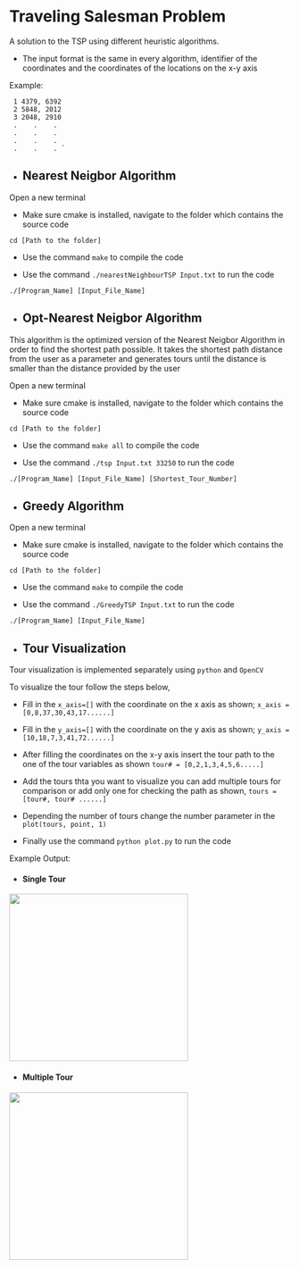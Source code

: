# Traveling Salesman Problem

 A solution to the TSP using different heuristic algorithms.
 
 - The input format is the same in every algorithm, identifier of the coordinates and the coordinates of the locations on the x-y axis
 
 Example:
 

     1 4379, 6392
     2 5848, 2012
     3 2048, 2910
     .    .    .
     .    .    .
     .    .    .
     .    .    . `


- ##  Nearest Neigbor Algorithm

Open a new terminal 

- Make sure cmake is installed, navigate to the folder which contains the source code 

```cd [Path to the folder]```

- Use the command ```make``` to compile the code 

- Use the command ```./nearestNeighbourTSP Input.txt``` to run the code

```./[Program_Name] [Input_File_Name]```

- ## Opt-Nearest Neigbor Algorithm

This algorithm is the optimized version of the Nearest Neigbor Algorithm in order to find the shortest path possible. It takes the shortest path distance from the user as a parameter and generates tours until the distance is smaller than the distance provided by the user 

Open a new terminal 

- Make sure cmake is installed, navigate to the folder which contains the source code 

```cd [Path to the folder]```

- Use the command ```make all``` to compile the code 

- Use the command ```./tsp Input.txt 33250``` to run the code

```./[Program_Name] [Input_File_Name] [Shortest_Tour_Number]```

- ##  Greedy Algorithm

Open a new terminal 

- Make sure cmake is installed, navigate to the folder which contains the source code 

```cd [Path to the folder]```

- Use the command ```make``` to compile the code 

- Use the command ```./GreedyTSP Input.txt``` to run the code

```./[Program_Name] [Input_File_Name]```

- ##  Tour Visualization

Tour visualization is implemented separately using ```python``` and ```OpenCV``` 

To visualize the tour follow the steps below, 

- Fill in the ```x_axis=[]``` with the coordinate on the x axis as shown; ```x_axis = [0,8,37,30,43,17......]```

- Fill in the ```y_axis=[]``` with the coordinate on the y axis as shown; ```y_axis = [10,18,7,3,41,72......]```

- After filling the coordinates on the x-y axis insert the tour path to the one of the tour variables as shown ```tour# = [0,2,1,3,4,5,6.....]```

- Add the tours thta you want to visualize you can add multiple tours for comparison or add only one for checking the path as shown, ```tours = [tour#, tour# ......]```

- Depending the number of tours change the number parameter in the ```plot(tours, point, 1)``` 

- Finally use the command ```python plot.py``` to run the code 

Example Output: 

- #### Single Tour  

<img src="https://github.com/onurjuzelle/TSP/blob/master/Tour%20Visualization/neartour_.jpg" width="320" height="300"/>

- #### Multiple Tour

<img 
src="https://github.com/onurjuzelle/TSP/blob/master/Tour%20Visualization/tourcomp_.jpg" width="320" height="300"/>

